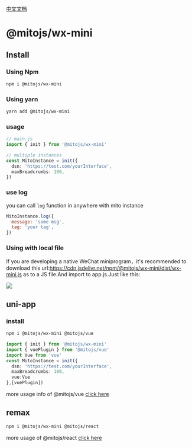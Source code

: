 [中文文档](./README.zh_CN.md)

# @mitojs/wx-mini

## Install

### Using Npm
```bash
npm i @mitojs/wx-mini
```

### Using yarn

```bash
yarn add @mitojs/wx-mini
```

### usage
```typescript
// main.js
import { init } from '@mitojs/wx-mini'

// multiple instances
const MitoInstance = init({
  dsn: 'https://test.com/yourInterface',
  maxBreadcrumbs: 100,
})
```

### use log
you can call `log` function in anywhere with mito instance

```js
MitoInstance.log({
  message: 'some msg',
  tag: 'your tag',
})
```

### Using with local file
If you are developing a native WeChat miniprogram，it's recommended to download this url:https://cdn.jsdelivr.net/npm/@mitojs/wx-mini/dist/wx-mini.js as to a JS file.And import to app.js.Just like this:

![](https://camo.githubusercontent.com/7e382126901cc3eafcea9030c56ed2571fc0566836595f1b6f60c61c20f68271/68747470733a2f2f747661312e73696e61696d672e636e2f6c617267652f30303865476d5a456c7931676d746376666b6f766b6a333164753069716a73362e6a7067)



## uni-app
### install
```bash
npm i @mitojs/wx-mini @mitojs/vue
```

```typescript
import { init } from '@mitojs/wx-mini'
import { vuePlugin } from '@mitojs/vue'
import Vue from 'vue'
const MitoInstance = init({
  dsn: 'https://test.com/yourInterface',
  maxBreadcrumbs: 100,
  vue:Vue
},[vuePlugin])
```


more usage info of @mitojs/vue [click here](../vue/README.md)

## remax
```bash
npm i @mitojs/wx-mini @mitojs/react
```


more usage of @mitojs/react [click here](../react/README.md)


